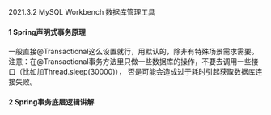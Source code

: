 2021.3.2
MySQL Workbench 数据库管理工具
#### 1 Spring声明式事务原理
   一般直接@Transactional这么设置就行，用默认的，除非有特殊场景需求需要。
   注意：在@Transactional事务方法里只做一些数据库的操作，不要去调用一些接口（比如加Thread.sleep(30000)），
    否是可能会造成过于耗时引起获取数据库连接失败。
#### 2 Spring事务底层逻辑讲解